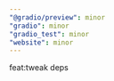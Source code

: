 ```yaml
---
"@gradio/preview": minor
"gradio": minor
"gradio_test": minor
"website": minor
---
```


feat:tweak deps
